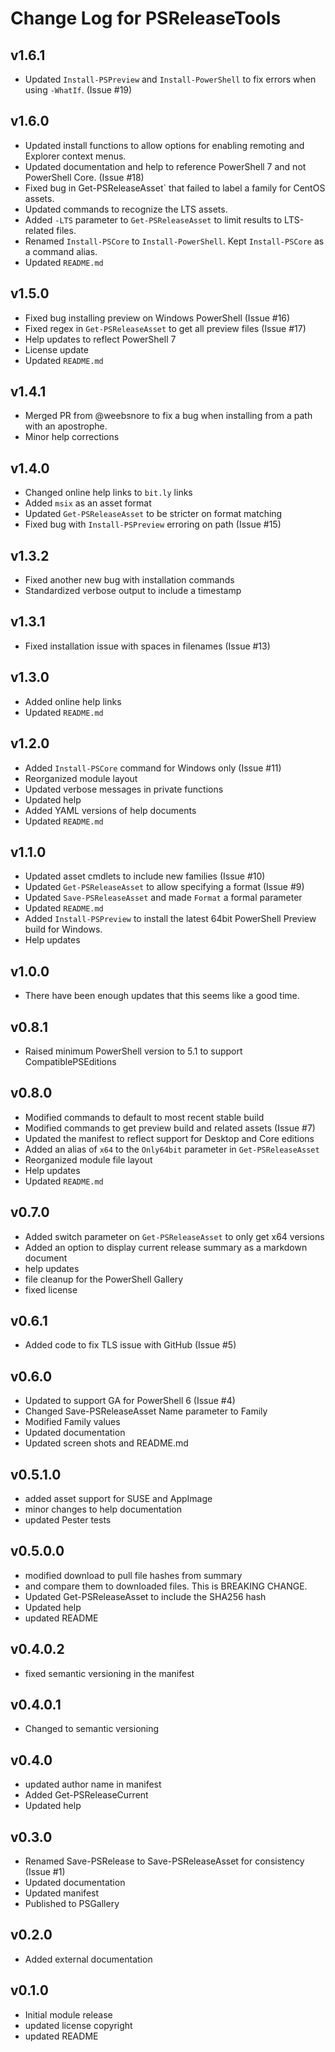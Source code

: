 # Change Log for PSReleaseTools

## v1.6.1

+ Updated `Install-PSPreview` and `Install-PowerShell` to fix errors when using `-WhatIf`. (Issue #19)

## v1.6.0

+ Updated install functions to allow options for enabling remoting and Explorer context menus.
+ Updated documentation and help to reference PowerShell 7 and not PowerShell Core. (Issue #18)
+ Fixed bug in  Get-PSReleaseAsset` that failed to label a family for CentOS assets.
+ Updated commands to recognize the LTS assets.
+ Added `-LTS` parameter to `Get-PSReleaseAsset` to limit results to LTS-related files.
+ Renamed `Install-PSCore` to `Install-PowerShell`. Kept `Install-PSCore` as a command alias.
+ Updated `README.md`

## v1.5.0

+ Fixed bug installing preview on Windows PowerShell (Issue #16)
+ Fixed regex in `Get-PSReleaseAsset` to get all preview files (Issue #17)
+ Help updates to reflect PowerShell 7
+ License update
+ Updated `README.md`

## v1.4.1

+ Merged PR from @weebsnore to fix a bug when installing from a path with an apostrophe.
+ Minor help corrections

## v1.4.0

+ Changed online help links to `bit.ly` links
+ Added `msix` as an asset format
+ Updated `Get-PSReleaseAsset` to be stricter on format matching
+ Fixed bug with `Install-PSPreview` erroring on path (Issue #15)

## v1.3.2

+ Fixed another new bug with installation commands
+ Standardized verbose output to include a timestamp

## v1.3.1

+ Fixed installation issue with spaces in filenames (Issue #13)

## v1.3.0

+ Added online help links
+ Updated `README.md`

## v1.2.0

+ Added `Install-PSCore` command for Windows only (Issue #11)
+ Reorganized module layout
+ Updated verbose messages in private functions
+ Updated help
+ Added YAML versions of help documents
+ Updated `README.md`

## v1.1.0

+ Updated asset cmdlets to include new families (Issue #10)
+ Updated `Get-PSReleaseAsset` to allow specifying a format (Issue #9)
+ Updated `Save-PSReleaseAsset` and made `Format` a formal parameter
+ Updated `README.md`
+ Added `Install-PSPreview` to install the latest 64bit PowerShell Preview build for Windows.
+ Help updates

## v1.0.0

+ There have been enough updates that this seems like a good time.

## v0.8.1

+ Raised minimum PowerShell version to 5.1 to support CompatiblePSEditions

## v0.8.0

+ Modified commands to default to most recent stable build
+ Modified commands to get preview build and related assets (Issue #7)
+ Updated the manifest to reflect support for Desktop and Core editions
+ Added an alias of `x64` to the `Only64bit` parameter in `Get-PSReleaseAsset`
+ Reorganized module file layout
+ Help updates
+ Updated `README.md`

## v0.7.0

+ Added switch parameter on `Get-PSReleaseAsset` to only get x64 versions
+ Added an option to display current release summary as a markdown document
+ help updates
+ file cleanup for the PowerShell Gallery
+ fixed license

## v0.6.1

+ Added code to fix TLS issue with GitHub (Issue #5)

## v0.6.0

+ Updated to support GA for PowerShell 6 (Issue #4)
+ Changed Save-PSReleaseAsset Name parameter to Family
+ Modified Family values
+ Updated documentation
+ Updated screen shots and README.md

## v0.5.1.0

+ added asset support for SUSE and AppImage
+ minor changes to help documentation
+ updated Pester tests

## v0.5.0.0

+ modified download to pull file hashes from summary
+ and compare them to downloaded files. This is BREAKING CHANGE.
+ Updated Get-PSReleaseAsset to include the SHA256 hash
+ Updated help
+ updated README

## v0.4.0.2

+ fixed semantic versioning in the manifest

## v0.4.0.1

+ Changed to semantic versioning

## v0.4.0

+ updated author name in manifest
+ Added Get-PSReleaseCurrent
+ Updated help

## v0.3.0

+ Renamed Save-PSRelease to Save-PSReleaseAsset for consistency (Issue #1)
+ Updated documentation
+ Updated manifest
+ Published to PSGallery

## v0.2.0

+ Added external documentation

## v0.1.0

+ Initial module release
+ updated license copyright
+ updated README
